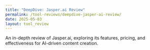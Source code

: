 ```yaml
---
title: "DeepDive: Jasper.ai Review"
permalink: /tool-reviews/deepdive-jasper-ai-review/
date: 2025-05-03
layout: tool_review
---
```


An in-depth review of Jasper.ai, exploring its features, pricing, and effectiveness for AI-driven content creation.